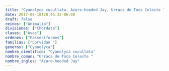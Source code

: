```yaml
---
title: "Cyanolyca cucullata, Azure-hooded Jay, Urraca de Toca Celeste "
date: 2017-08-18T20:46:32-06:00
draft: false
reinos: ["Animalia"]
divisiones: ["Chordata"]
clases: ["Aves"]
ordenes: ["Passeriformes"]
familias: ["Corvidae "]
generos: ["Cyanolyca"]
nombre_cientifico: "Cyanolyca cucullata"
nombre_comun: "Urraca de Toca Celeste "
nombre_ingles: "Azure-hooded Jay"
---
```


